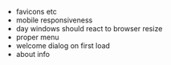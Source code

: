 * favicons etc
* mobile responsiveness
* day windows should react to browser resize
* proper menu
* welcome dialog on first load
* about info